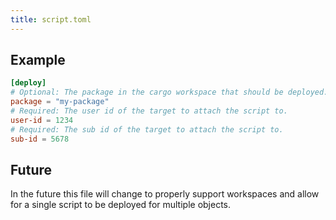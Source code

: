 ```yaml
---
title: script.toml
---
```


## Example

```toml
[deploy]
# Optional: The package in the cargo workspace that should be deployed.
package = "my-package"
# Required: The user id of the target to attach the script to.
user-id = 1234
# Required: The sub id of the target to attach the script to.
sub-id = 5678
```

## Future

In the future this file will change to properly support workspaces and allow for a single script
to be deployed for multiple objects.
